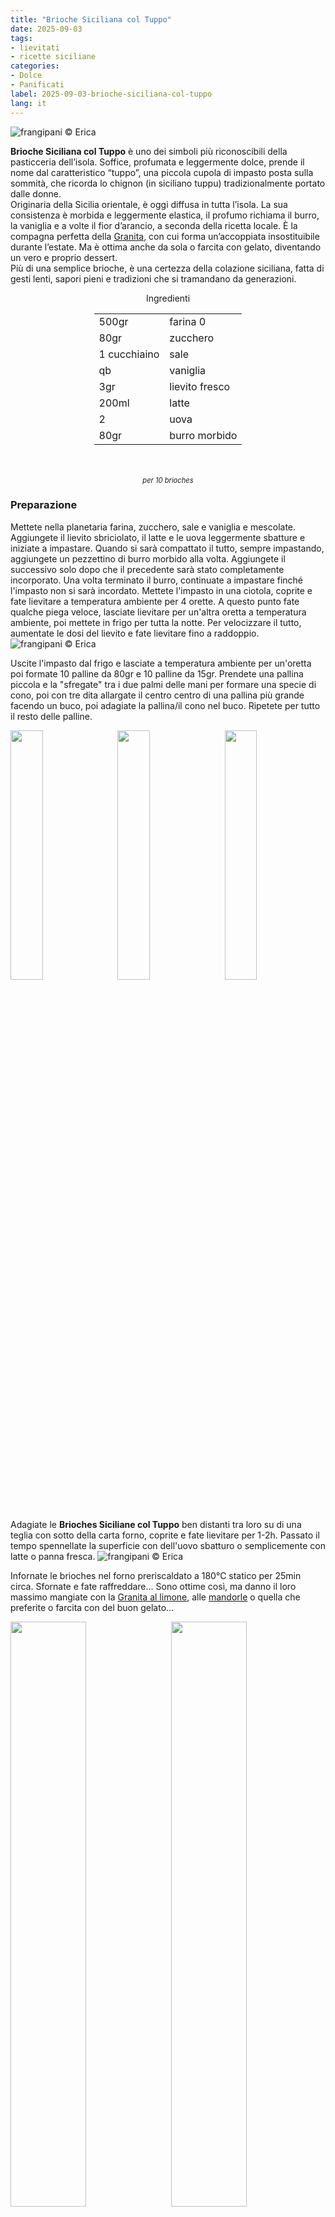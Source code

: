 ```yaml
---
title: "Brioche Siciliana col Tuppo"
date: 2025-09-03
tags:
- lievitati
- ricette siciliane
categories:
- Dolce
- Panificati
label: 2025-09-03-brioche-siciliana-col-tuppo
lang: it
---
```

![](header.jpeg "frangipani © Erica")

**Brioche Siciliana col Tuppo** è uno dei simboli più riconoscibili della pasticceria dell’isola. Soffice, profumata e leggermente dolce, prende il nome dal caratteristico “tuppo”, una piccola cupola di impasto posta sulla sommità, che ricorda lo chignon (in siciliano tuppu) tradizionalmente portato dalle donne.
<br />
Originaria della Sicilia orientale, è oggi diffusa in tutta l’isola. La sua consistenza è morbida e leggermente elastica, il profumo richiama il burro, la vaniglia e a volte il fior d’arancio, a seconda della ricetta locale.
È la compagna perfetta della <a href="/2025-08-27-granita-siciliana-al-limone-senza-gelatiera/">Granita</a>, con cui forma un’accoppiata insostituibile durante l’estate. Ma è ottima anche da sola o farcita con gelato, diventando un vero e proprio dessert.
<br />
Più di una semplice brioche, è una certezza della colazione siciliana, fatta di gesti lenti, sapori pieni e tradizioni che si tramandano da generazioni.

<div id="wrapper" style="text-align: center">
  <div id="yourdiv" style="display: inline-block;">
    <div class="ingredients" itemscope itemtype="http://schema.org/Recipe">
      <span itemprop="name" style="display:none;">Brioche Siciliana col Tuppo</span>
      <span itemprop="recipeCategory" style="display:none;">Dolce</span>
      <img itemprop="image" style="display:none;" class="ignore-gallery-item" src="header.jpeg"/>
      <span itemprop="author" style="display:none;">Erica Raiano</span>
      <span itemprop="description" style="display:none;">Brioche Siciliana col Tuppo, è uno dei simboli più riconoscibili della pasticceria dell’isola. Soffice, profumata e leggermente dolce.</span>
      <div class="ingredients-title">Ingredienti</div>
      <table>
        <tbody>
          <tr itemprop="recipeIngredient">
            <td>500gr</td>
            <td>farina 0</td>
          </tr>
          <tr itemprop="recipeIngredient">
            <td>80gr</td>
            <td>zucchero</td>
          </tr>
          <tr itemprop="recipeIngredient">
            <td>1 cucchiaino</td>
            <td>sale</td>
          </tr>
          <tr itemprop="recipeIngredient">
            <td>qb</td>
            <td>vaniglia</td>
          </tr>
          <tr itemprop="recipeIngredient">
            <td>3gr</td>
            <td>lievito fresco</td>
          </tr>
          <tr itemprop="recipeIngredient">
            <td>200ml</td>
            <td>latte</td>
          </tr>
          <tr itemprop="recipeIngredient">
            <td>2</td>
            <td>uova</td>
          </tr>
          <tr itemprop="recipeIngredient">
            <td>80gr</td>
            <td>burro morbido</td>             
        </tbody>
      </table>
      <br></br>
      <i class="pull-right" style="font-size: 80%;">per 10 brioches</i>
    </div>
  </div>
</div>


<h3>
  <font color="grey">
    <i class="fa-solid fa-gears"></i>
  </font> Preparazione
</h3>

Mettete nella planetaria farina, zucchero, sale e vaniglia e mescolate. Aggiungete il lievito sbriciolato, il latte e le uova leggermente sbatture e iniziate a impastare. Quando si sarà compattato il tutto, sempre impastando, aggiungete un pezzettino di burro morbido alla volta. Aggiungete il successivo solo dopo che il precedente sarà stato completamente incorporato. Una volta terminato il burro, continuate a impastare finché l'impasto non si sarà incordato. Mettete l'impasto in una ciotola, coprite e fate lievitare a temperatura ambiente per 4 orette. A questo punto fate qualche piega veloce, lasciate lievitare per un'altra oretta a temperatura ambiente, poi mettete in frigo per tutta la notte. Per velocizzare il tutto, aumentate le dosi del lievito e fate lievitare fino a raddoppio.
![](impasto.jpeg "frangipani © Erica")

Uscite l'impasto dal frigo e lasciate a temperatura ambiente per un'oretta poi formate 10 palline da 80gr e 10 palline da 15gr. Prendete una pallina piccola e la "sfregate" tra i due palmi delle mani per formare una specie di cono, poi con tre dita allargate il centro centro di una pallina più grande facendo un buco, poi adagiate la pallina/il cono nel buco. Ripetete per tutto il resto delle palline.
<p>
  <div style="width: 100%; margin-bottom: 0">
    <img style="float: left; width: 32%; margin-right: 1%;" src="palline.jpeg" alt="" title="frangipani © Erica" />
    <img style="float: left; width: 32%; margin-right: 1%; margin-left: 1%;" src="tuppo.jpeg" alt="" title="frangipani © Erica" />
    <img style="float: left; width: 32%; margin-left: 1%;" src="teglia.jpeg" alt="" title="frangipani © Erica" />
    <div style="clear: both"></div>
  </div>
</p>

Adagiate le **Brioches Siciliane col Tuppo** ben distanti tra loro su di una teglia con sotto della carta forno, coprite e fate lievitare per 1-2h. Passato il tempo spennellate la superficie con dell'uovo sbatturo o semplicemente con latte o panna fresca.
![](lievitati.jpeg "frangipani © Erica")

Infornate le brioches nel forno preriscaldato a 180°C statico per 25min circa. Sfornate e fate raffreddare... Sono ottime così, ma danno il loro massimo mangiate con la <a href="/2025-08-27-granita-siciliana-al-limone-senza-gelatiera/">Granita al limone</a>, alle <a href="/2017-08-25-granita-alle-mandorle/">mandorle</a> o quella che preferite o farcita con del buon gelato...
<p>
  <div style="width: 100%; margin-bottom: 0">
    <img style="float: left; width: 49%; margin-right: 1%" src="risultato1.jpeg" alt="" title="frangipani © Erica" />
    <img style="float: left; width: 49%; margin-left: 1%" src="risultato2.jpeg" alt="" title="frangipani © Erica" />
    <div style="clear: both;"></div>
  </div>
</p>

<p>
  <div style="width: 100%; margin-bottom: 0">
    <img style="float: left; width: 49%; margin-right: 1%" src="risultato3.jpeg" alt="" title="frangipani © Erica" />
    <img style="float: left; width: 49%; margin-left: 1%" src="risultato4.jpeg" alt="" title="frangipani © Erica" />
    <div style="clear: both;"></div>
  </div>
</p>

<p>
  <div style="width: 100%; margin-bottom: 0">
    <img style="float: left; width: 49%; margin-right: 1%" src="risultato5.jpeg" alt="" title="frangipani © Erica" />
    <img style="float: left; width: 49%; margin-left: 1%" src="risultato6.jpeg" alt="" title="frangipani © Erica" />
    <div style="clear: both;"></div>
  </div>
</p>

<p>
  <div style="width: 100%; margin-bottom: 0">
    <img style="float: left; width: 49%; margin-right: 1%" src="risultato7.jpeg" alt="" title="frangipani © Erica" />
    <img style="float: left; width: 49%; margin-left: 1%" src="risultato8.jpeg" alt="" title="frangipani © Erica" />
    <div style="clear: both;"></div>
  </div>
</p>

<p>
  <div style="width: 100%; margin-bottom: 0">
    <img style="float: left; width: 49%; margin-right: 1%" src="risultato9.jpeg" alt="" title="frangipani © Erica" />
    <img style="float: left; width: 49%; margin-left: 1%" src="risultato10.jpeg" alt="" title="frangipani © Erica" />
    <div style="clear: both;"></div>
  </div>
</p>

<h4>Buon appetito
  <font color="red">
    <i class="fa-regular fa-face-smile"></i>
  </font>
</h4>
